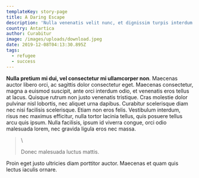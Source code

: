 ```yaml
---
templateKey: story-page
title: A Daring Escape
description: 'Nulla venenatis velit nunc, et dignissim turpis interdum a.'
country: Antartica
author: Curabitur
image: /images/uploads/download.jpeg
date: 2019-12-08T04:13:30.895Z
tags:
  - refugee
  - success
---
```

**Nulla pretium mi dui, vel consectetur mi ullamcorper non**. Maecenas auctor libero orci, ac sagittis dolor consectetur eget. Maecenas consectetur, magna a euismod suscipit, ante orci interdum odio, et venenatis eros tellus at lacus. Quisque rutrum non justo venenatis tristique. Cras molestie dolor pulvinar nisl lobortis, nec aliquet urna dapibus. Curabitur scelerisque diam nec nisi facilisis scelerisque. Etiam non eros felis. Vestibulum interdum, risus nec maximus efficitur, nulla tortor lacinia tellus, quis posuere tellus arcu quis ipsum. Nulla facilisis, ipsum id viverra congue, orci odio malesuada lorem, nec gravida ligula eros nec massa. 

>
>
> \
>
>
> Donec malesuada luctus mattis. 

Proin eget justo ultricies diam porttitor auctor. Maecenas et quam quis lectus iaculis ornare.
